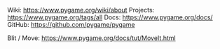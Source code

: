 Wiki: https://www.pygame.org/wiki/about
Projects: https://www.pygame.org/tags/all
Docs: https://www.pygame.org/docs/
GitHub: https://github.com/pygame/pygame

Blit / Move: https://www.pygame.org/docs/tut/MoveIt.html
